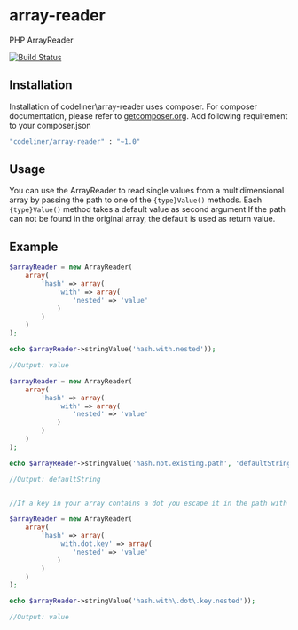 array-reader
============

PHP ArrayReader

[![Build Status](https://travis-ci.org/codeliner/array-reader.png?branch=master)](https://travis-ci.org/codeliner/array-reader)


## Installation

Installation of codeliner\array-reader uses composer. For composer documentation, please refer to
[getcomposer.org](http://getcomposer.org/).
Add following requirement to your composer.json

```sh
"codeliner/array-reader" : "~1.0"
```

## Usage

You can use the ArrayReader to read single values from a multidimensional array by passing the path to one
of the `{type}Value()` methods. Each `{type}Value()` method takes a default value as second argument If the path can
not be found in the original array, the default is used as return value.

## Example

```php
$arrayReader = new ArrayReader(
    array(
        'hash' => array(
            'with' => array(
                'nested' => 'value'
            )
        )
    )
);

echo $arrayReader->stringValue('hash.with.nested'));

//Output: value

$arrayReader = new ArrayReader(
    array(
        'hash' => array(
            'with' => array(
                'nested' => 'value'
            )
        )
    )
);

echo $arrayReader->stringValue('hash.not.existing.path', 'defaultString'));

//Output: defaultString


//If a key in your array contains a dot you escape it in the path with a backslash

$arrayReader = new ArrayReader(
    array(
        'hash' => array(
            'with.dot.key' => array(
                'nested' => 'value'
            )
        )
    )
);

echo $arrayReader->stringValue('hash.with\.dot\.key.nested'));

//Output: value
```


